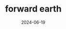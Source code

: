 ---  
layout: startup_page  
title: "forward earth"  
id: "forwardearth.com"  
permalink: "/forwardearthforwardearth.com06192024/"  
website: "https://www.forward-earth.com/"  
funding_round: "Series A"  
funding_amount: "€3.2M"  
investors: "Speedinvest, Revent, Lucid Capital, EU, Anna Alex, Benedikt Franke"  
about: "forward earth is an AI-powered environmental software company providing ESG compliance optimization services. Its ML-powered tool integrates into existing software to help businesses generate environmental data for compliance and supply chain management, meeting regulatory requirements like the EU's CSRD and upcoming US regulations."  
markets: "ESG, Sustainability, AI, Software, Business/Productivity Software, Other Commercial Services, Environmental Services (B2B), CleanTech, LOHAS & Wellness, SaaS, Artificial Intelligence & Machine Learning"  
hq: "Berlin, Berlin, Germany"  
founded_year: "2023"  
linkedin: "https://www.linkedin.com/company/forward-earth"  
twitter: ""  
instagram: ""  
facebook: ""  
crunchbase: "https://www.crunchbase.com/organization/forward-earth"  
pitchbook: "https://pitchbook.com/profiles/company/537305-14"  

date_display: "19-Jun-2024"  
date: "2024-06-19"

# SEO Optimization  
meta_title: "forward earth - Series A Funding (€3.2M)"  
meta_description: "forward earth, forward earth is an AI-powered environmental software company providing ESG compliance optimization services. Its ML-powered tool integrates into exis..."  
meta_keywords: "forward earth, ESG, Sustainability, AI, Software, Business/Productivity Software, Other Commercial Services, Environmental Services (B2B), CleanTech, LOHAS & Wellness, SaaS, Artificial Intelligence & Machine Learning, Series A funding"  
canonical_url: "https://startup.projectstartups.com/forwardearthforwardearth.com06192024/"  
---